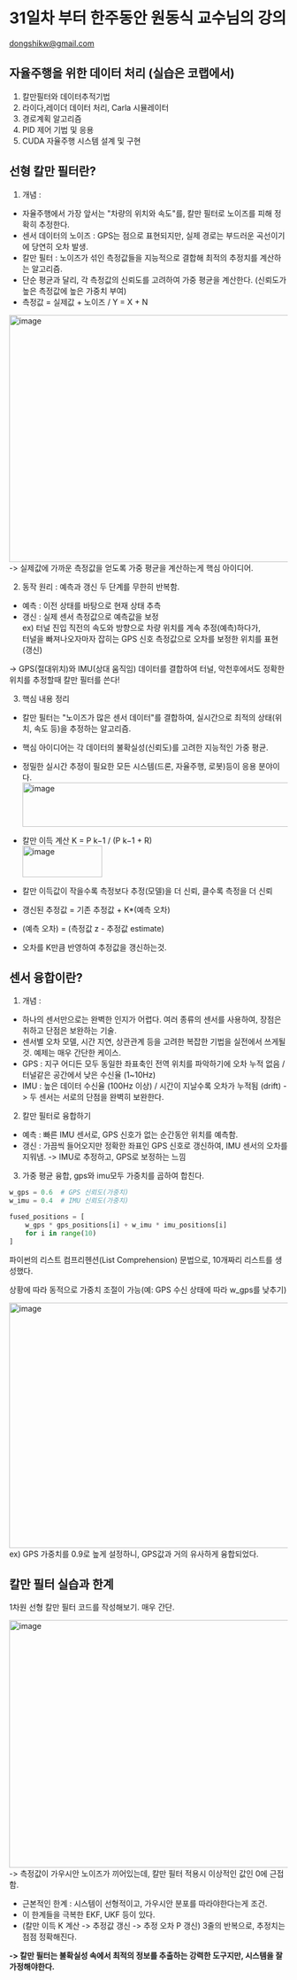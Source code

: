 # 31일차 부터 한주동안 원동식 교수님의 강의
dongshikw@gmail.com

## 자율주행을 위한 데이터 처리 (실습은 코랩에서)
1. 칼만필터와 데이터추적기법
2. 라이다,레이더 데이터 처리, Carla 시뮬레이터
3. 경로계획 알고리즘
4. PID 제어 기법 및 응용
5. CUDA 자율주행 시스템 설계 및 구현

## 선형 칼만 필터란?
1. 개념 :
- 자율주행에서 가장 앞서는 "차량의 위치와 속도"를, 칼만 필터로 노이즈를 피해 정확히 추정한다.
- 센서 데이터의 노이즈 : GPS는 점으로 표현되지만, 실제 경로는 부드러운 곡선이기에 당연히 오차 발생.
- 칼만 필터 : 노이즈가 섞인 측정값들을 지능적으로 결합해 최적의 추정치를 계산하는 알고리즘.
- 단순 평균과 달리, 각 측정값의 신뢰도를 고려하여 가중 평균을 계산한다. (신뢰도가 높은 측정값에 높은 가중치 부여)
- 측정값 = 실제값 + 노이즈 / Y = X + N

<img width="643" height="446" alt="image" src="https://github.com/user-attachments/assets/48c51707-9e49-46fc-9964-1adfe3513f21" /><br>
-> 실제값에 가까운 측정값을 얻도록 가중 평균을 계산하는게 핵심 아이디어.

2. 동작 원리 : 예측과 갱신 두 단계를 무한히 반복함.
- 예측 : 이전 상태를 바탕으로 현재 상태 추측
- 갱신 : 실제 센서 측정값으로 예측값을 보정<br>
ex) 터널 진입 직전의 속도와 방향으로 차량 위치를 계속 추정(예측)하다가,<br>
터널을 빠져나오자마자 잡히는 GPS 신호 측정값으로 오차를 보정한 위치를 표현(갱신)

-> GPS(절대위치)와 IMU(상대 움직임) 데이터를 결합하여 터널, 악천후에서도 정확한 위치를 추정할때 칼만 필터를 쓴다!

3. 핵심 내용 정리
- 칼만 필터는 "노이즈가 많은 센서 데이터"를 결합하여, 실시간으로 최적의 상태(위치, 속도 등)을 추정하는 알고리즘.
- 핵심 아이디어는 각 데이터의 불확실성(신뢰도)를 고려한 지능적인 가중 평균.
- 정밀한 실시간 추정이 필요한 모든 시스템(드론, 자율주행, 로봇)등이 응용 분야이다.
  <img width="590" height="80" alt="image" src="https://github.com/user-attachments/assets/95005ca5-a401-45f9-8d18-e166300f5ef4" />
- 칼만 이득 계산 K = P k−1 / (P k−1 + R)<br>
  <img width="144" height="57" alt="image" src="https://github.com/user-attachments/assets/6fad37c7-ff4a-4606-aaba-31799bff60cf" />
- 칼만 이득값이 작을수록 측정보다 추정(모델)을 더 신뢰, 클수록 측정을 더 신뢰
  
- 갱신된 추정값 = 기존 추정값 + K*(예측 오차)
- (예측 오차) = (측정값 z - 추정값 estimate)
- 오차를 K만큼 반영하여 추정값을 갱신하는것.

## 센서 융합이란?
1. 개념 :
- 하나의 센서만으로는 완벽한 인지가 어렵다. 여러 종류의 센서를 사용하여, 장점은 취하고 단점은 보완하는 기술.
- 센서별 오차 모델, 시간 지연, 상관관계 등을 고려한 복잡한 기법을 실전에서 쓰게될것. 예제는 매우 간단한 케이스.
- GPS : 지구 어디든 모두 동일한 좌표축인 전역 위치를 파악하기에 오차 누적 없음 / 터널같은 공간에서 낮은 수신율 (1~10Hz)
- IMU : 높은 데이터 수신율 (100Hz 이상) / 시간이 지날수록 오차가 누적됨 (drift)
-> 두 센서는 서로의 단점을 완벽히 보완한다.

2. 칼만 필터로 융합하기
- 예측 : 빠른 IMU 센서로, GPS 신호가 없는 순간동안 위치를 예측함.
- 갱신 : 가끔씩 들어오지만 정확한 좌표인 GPS 신호로 갱신하여, IMU 센서의 오차를 지워냄.
-> IMU로 추정하고, GPS로 보정하는 느낌

3. 가중 평균 융합, gps와 imu모두 가중치를 곱하여 합친다.
```python
w_gps = 0.6  # GPS 신뢰도(가중치)
w_imu = 0.4  # IMU 신뢰도(가중치)

fused_positions = [
    w_gps * gps_positions[i] + w_imu * imu_positions[i]
    for i in range(10)
]
```
파이썬의 리스트 컴프리헨션(List Comprehension) 문법으로, 10개짜리 리스트를 생성했다.

상황에 따라 동적으로 가중치 조절이 가능(예: GPS 수신 상태에 따라 w_gps를 낮추기)<br>

<img width="570" height="443" alt="image" src="https://github.com/user-attachments/assets/1990962b-e26c-4167-b9d0-9975472be0e4" /><br>
ex) GPS 가중치를 0.9로 높게 설정하니, GPS값과 거의 유사하게 융합되었다.

## 칼만 필터 실습과 한계
1차원 선형 칼만 필터 코드를 작성해보기. 매우 간단.

<img width="599" height="447" alt="image" src="https://github.com/user-attachments/assets/901930c5-adf9-4234-93a9-4b17bdaf97fc" /><br>
-> 측정값이 가우시안 노이즈가 끼어있는데, 칼만 필터 적용시 이상적인 값인 0에 근접함.

- 근본적인 한계 : 시스템이 선형적이고, 가우시안 분포를 따라야한다는게 조건.
- 이 한계들을 극복한 EKF, UKF 등이 있다.
- (칼만 이득 K 계산 -> 추정값 갱신 -> 추정 오차 P 갱신) 3줄의 반복으로, 추정치는 점점 정확해진다.

**-> 칼만 필터는 불확실성 속에서 최적의 정보를 추출하는 강력한 도구지만, 시스템을 잘 가정해야한다.**
